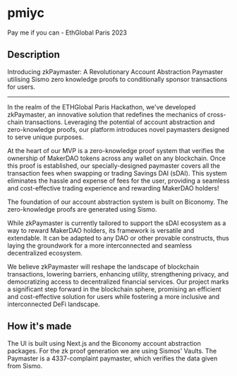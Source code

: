 # pmiyc

Pay me if you can - EthGlobal Paris 2023

## Description

Introducing zkPaymaster: A Revolutionary Account Abstraction Paymaster utilising Sismo zero knowledge proofs to conditionally sponsor transactions for users.

---

In the realm of the ETHGlobal Paris Hackathon, we've developed zkPaymaster, an innovative solution that redefines the mechanics of cross-chain transactions. Leveraging the potential of account abstraction and zero-knowledge proofs, our platform introduces novel paymasters designed to serve unique purposes.

At the heart of our MVP is a zero-knowledge proof system that verifies the ownership of MakerDAO tokens across any wallet on any blockchain. Once this proof is established, our specially-designed paymaster covers all the transaction fees when swapping or trading Savings DAI (sDAI). This system eliminates the hassle and expense of fees for the user, providing a seamless and cost-effective trading experience and rewarding MakerDAO holders!

The foundation of our account abstraction system is built on Biconomy. The zero-knowledge proofs are generated using Sismo.

While zkPaymaster is currently tailored to support the sDAI ecosystem as a way to reward MakerDAO holders, its framework is versatile and extendable. It can be adapted to any DAO or other provable constructs, thus laying the groundwork for a more interconnected and seamless decentralized ecosystem.

We believe zkPaymaster will reshape the landscape of blockchain transactions, lowering barriers, enhancing utility, strengthening privacy, and democratizing access to decentralized financial services. Our project marks a significant step forward in the blockchain sphere, promising an efficient and cost-effective solution for users while fostering a more inclusive and interconnected DeFi landscape.

## How it's made

The UI is built using Next.js and the Biconomy account abstraction packages. For the zk proof generation we are using Sismos' Vaults. The Paymaster is a 4337-complaint paymaster, which verifies the data given from Sismo.
